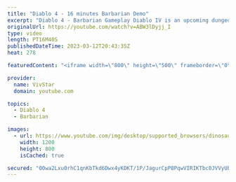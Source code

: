 ```yaml
---
title: "Diablo 4 - 16 minutes Barbarian Demo"
excerpt: "Diablo 4 - Barbarian Gameplay Diablo IV is an upcoming dungeon crawler action role-playing game by Blizzard Entertainment, ..."
originalUrl: https://youtube.com/watch?v=ABW3lDyjj_I
type: video
length: PT16M40S
publishedDateTime: 2023-03-12T20:43:35Z
heat: 278

featuredContent: "<iframe width=\"800\" height=\"500\" frameborder=\"0\" src=\"https://www.youtube.com/embed/ABW3lDyjj_I\" allow=\"accelerometer; autoplay; encrypted-media; gyroscope; picture-in-picture\" allowfullscreen></iframe>"

provider:
  name: VivStar
  domain: youtube.com

topics:
  - Diablo 4
  - Barbarian

images:
  - url: https://www.youtube.com/img/desktop/supported_browsers/dinosaur.png
    width: 1200
    height: 800
    isCached: true

secured: "00wa2Lxu0rhC1qnKbTkd6Dwx4yKDKT/1P/JagurCpP8PqwVIRIKTbc0JVVyUb2b0mBLcPQKOqICMyDDVkncVkm7bcgYBTI7mDewf8oPUBlPt1cP+ce0unDk2+eJT2FULp4BulKrmFVWIMgfNafSR8/kNn1RSZIqFxc3ssvJBEW/XgGwcfTgFMC+nwul5qB5NbF45XShTDOoVnXo9P2aFOXhI4GeQybNvRBKkt90ZMBkIGg/nBmrszmE3y2lI5V7u2aBoNhPoLMmY9bTtsPNYX78WLe2Ytzlz910zFd6cJ+dZE1M5jXZ0XGgyWnTxFPeeTAPQZqrpBs6TutnkVlj4XJ6yqSJhl3bCV3zPrUqyJkSjzOSZuDpPXJJcdX6DEhLb85OYvr62CNOJuePOMHyPo8fkc2bNs37aINwbOMMWzEw=;X0fvxp2QpKK+/MsAGFgwMw=="
---
```


